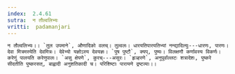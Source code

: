 ```yaml
---
index:  2.4.61
sutra:  न तौल्वलिभ्यः
vritti:  padamanjari
---
```


	न तौल्वलिभ्यः।। `तुल उपमाने`, औणादिको वलच्। तुल्वलः। धारयतिपारयतिभ्यां नन्द्यादिल्युः---धारणः, पारणः। देवा मित्रमस्येति देवमित्रः। देवेभ्यो यज्ञोऽस्य देवयज्ञः। `पुष पुष्टौ`, क्यप्, पुष्यः। विलक्षणौ कर्णावस्य विकर्णः। करेणुं पालयति करेणुपालः। `असु क्षेपणे`, कुरच्---असुरः। `हृञ्हरणे`, अनुपूर्वाल्लटः शत्रादेशः, पुष्करे सीदतीति पुष्करसत्, बाह्वादी अनुशतिकादी च। परिशिष्टाः पारायणे द्रष्टव्याः।।
